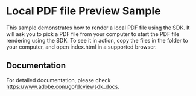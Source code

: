 # Local PDF file Preview Sample

This sample demonstrates how to render a local PDF file using the SDK. It will ask you to pick a PDF file from your computer to start the PDF file rendering using the SDK.
To see it in action, copy the files in the folder to your computer, and open index.html in a supported browser.

## Documentation

For detailed documentation, please check https://www.adobe.com/go/dcviewsdk_docs.
